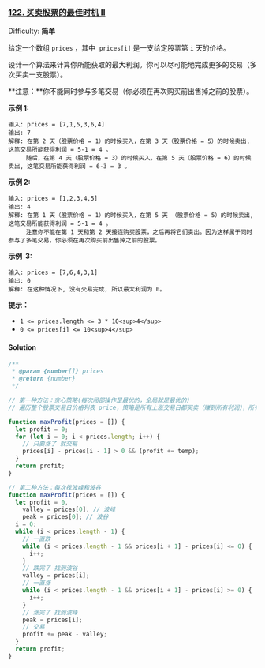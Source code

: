 ### [122\. 买卖股票的最佳时机 II](https://leetcode-cn.com/problems/best-time-to-buy-and-sell-stock-ii/)

Difficulty: **简单**

给定一个数组 `prices` ，其中  `prices[i]` 是一支给定股票第 `i` 天的价格。

设计一个算法来计算你所能获取的最大利润。你可以尽可能地完成更多的交易（多次买卖一支股票）。

**注意：**你不能同时参与多笔交易（你必须在再次购买前出售掉之前的股票）。

**示例 1:**

```
输入: prices = [7,1,5,3,6,4]
输出: 7
解释: 在第 2 天（股票价格 = 1）的时候买入，在第 3 天（股票价格 = 5）的时候卖出, 这笔交易所能获得利润 = 5-1 = 4 。
     随后，在第 4 天（股票价格 = 3）的时候买入，在第 5 天（股票价格 = 6）的时候卖出, 这笔交易所能获得利润 = 6-3 = 3 。
```

**示例 2:**

```
输入: prices = [1,2,3,4,5]
输出: 4
解释: 在第 1 天（股票价格 = 1）的时候买入，在第 5 天 （股票价格 = 5）的时候卖出, 这笔交易所能获得利润 = 5-1 = 4 。
     注意你不能在第 1 天和第 2 天接连购买股票，之后再将它们卖出。因为这样属于同时参与了多笔交易，你必须在再次购买前出售掉之前的股票。
```

**示例  3:**

```
输入: prices = [7,6,4,3,1]
输出: 0
解释: 在这种情况下, 没有交易完成, 所以最大利润为 0。
```

**提示：**

- `1 <= prices.length <= 3 * 10<sup>4</sup>`
- `0 <= prices[i] <= 10<sup>4</sup>`

#### Solution

```javascript
/**
 * @param {number[]} prices
 * @return {number}
 */

// 第一种方法：贪心策略(每次局部操作是最优的，全局就是最优的)
// 遍历整个股票交易日价格列表 price，策略是所有上涨交易日都买卖（赚到所有利润），所有下降交易日都不买卖（永不亏钱）。

function maxProfit(prices = []) {
  let profit = 0;
  for (let i = 0; i < prices.length; i++) {
    // 只要涨了 就交易
    prices[i] - prices[i - 1] > 0 && (profit += temp);
  }
  return profit;
}

// 第二种方法：每次找波峰和波谷
function maxProfit(prices = []) {
  let profit = 0,
    valley = prices[0], // 波峰
    peak = prices[0]; // 波谷
  i = 0;
  while (i < prices.length - 1) {
    // 一直跌
    while (i < prices.length - 1 && prices[i + 1] - prices[i] <= 0) {
      i++;
    }
    // 跌完了 找到波谷
    valley = prices[i];
    // 一直涨
    while (i < prices.length - 1 && prices[i + 1] - prices[i] >= 0) {
      i++;
    }
    // 涨完了 找到波峰
    peak = prices[i];
    // 交易
    profit += peak - valley;
  }
  return profit;
}
```
